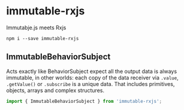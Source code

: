 # immutable-rxjs
Immutabje.js meets Rxjs

`npm i --save immutable-rxjs`

## ImmutableBehaviorSubject
Acts exactly like BehaviorSubject expect all the output data is always immutable, in other worlds: each copy of the data receiver via `.value`, `.getValue()` or `.subscribe` is a unique data. That includes primitives, objects, arrays and complex structures.

```Typescript
import { ImmutableBehaviorSubject } from 'immutable-rxjs';
